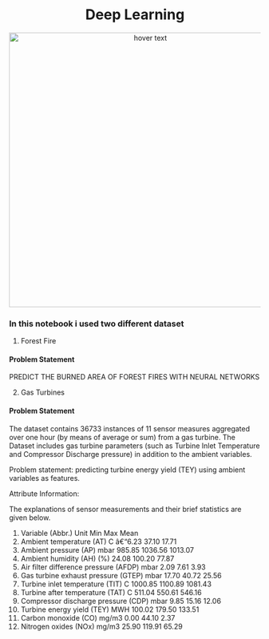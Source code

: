<h1 align="center">Deep Learning</h1>
<p align="center">
  <img src="[https://towardsdatascience.com/training-deep-neural-networks-9fdb1964b964](https://towardsdatascience.com/training-deep-neural-networks-9fdb1964b964)" width="550" title="hover text">
</p>

### In this notebook i used two different dataset

1) Forest Fire

#### Problem Statement

PREDICT THE BURNED AREA OF FOREST FIRES WITH NEURAL NETWORKS



2) Gas Turbines

#### Problem Statement

The dataset contains 36733 instances of 11 sensor measures aggregated over one hour (by means of average or sum) from a gas turbine. 
The Dataset includes gas turbine parameters (such as Turbine Inlet Temperature and Compressor Discharge pressure) in addition to the ambient variables.


Problem statement: predicting turbine energy yield (TEY) using ambient variables as features.

Attribute Information:

The explanations of sensor measurements and their brief statistics are given below.

1. Variable (Abbr.) Unit Min Max Mean
2. Ambient temperature (AT) C â€“6.23 37.10 17.71
3. Ambient pressure (AP) mbar 985.85 1036.56 1013.07
4. Ambient humidity (AH) (%) 24.08 100.20 77.87
5. Air filter difference pressure (AFDP) mbar 2.09 7.61 3.93
6. Gas turbine exhaust pressure (GTEP) mbar 17.70 40.72 25.56
7. Turbine inlet temperature (TIT) C 1000.85 1100.89 1081.43
8. Turbine after temperature (TAT) C 511.04 550.61 546.16
9. Compressor discharge pressure (CDP) mbar 9.85 15.16 12.06
10. Turbine energy yield (TEY) MWH 100.02 179.50 133.51
11. Carbon monoxide (CO) mg/m3 0.00 44.10 2.37
12. Nitrogen oxides (NOx) mg/m3 25.90 119.91 65.29
